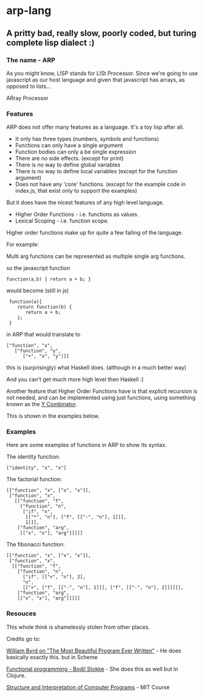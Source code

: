 # arp-lang


## A pritty bad, really slow, poorly coded, but turing complete lisp dialect :)


### The name - ARP

As you might know, LISP stands for LISt Processor. Since we're going to use javascript as our host language and given that javascript has arrays, as opposed to lists...

ARray Processor

### Features

ARP does not offer many features as a language. It's a toy lisp after all.

- It only has three types (numbers, symbols and functions)
- Functions can only have a single argument
- Function bodies can only a be single expression
- There are no side effects. (except for print)
- There is no way to define global variables
- There is no way to define local variables (except for the function argument)
- Does not have any 'core' functions. (except for the example code in index.js, that exist only to support the examples)

But it does have the nicest features of any high level language.

- Higher Order Functions - i.e. functions as values.
- Lexical Scoping - i.e. function scope.


Higher order functions make up for quite a few failing of the language.

For example:

Multi arg functions can be represented as multiple single arg functions.

so the javascript function

```
function(a,b) { return a + b; }
```

would become (still in js) 

```
 function(a){ 
    return function(b) { 
       return a + b;
    }; 
 }
```

in ARP that would translate to 

```
["function", "x",
   ["function", "y",
      ["+", "x", "y"]]]
```

this is (surprisingly) what Haskell does. (although in a much better way)

And you can't get much more high level then Haskell :) 


Another feature that Higher Order Functions have is that explicit recursion is not needed, and can be implemented using just functions, using something known as the [Y Combinator](http://kestas.kuliukas.com/YCombinatorExplained/).


This is shown in the examples below.


### Examples 

Here are some examples of functions in ARP to show its syntax.

The identity function:

```
["identity", "x", "x"]
```

The factorial function:

```
[["function", "x", ["x", "x"]],
 ["function", "x",
   [["function", "f",
     ["function", "n", 
      ["if", "n",
       [["*", "n"], ["f", [["-", "n"], 1]]],
       1]]],
    ["function", "arg",
     [["x", "x"], "arg"]]]]]
```

The fibonacci function:

```
[["function", "x", ["x", "x"]],
 ["function", "x",
  [["function", "f",
    ["function", "n",
      ["if", [["<", "n"], 2],
      "n",
      [["+", ["f", [["-", "n"], 1]]], ["f", [["-", "n"], 2]]]]]],
    ["function", "arg",
    [["x", "x"], "arg"]]]]]
```




### Resouces

This whole think is shamelessly stolen from other places.

Credits go to:

[William Byrd on "The Most Beautiful Program Ever Written"](https://www.youtube.com/watch?v=OyfBQmvr2Hc) - He does basically exactly this. but in Scheme

[Functional programming - Bodil Stokke](https://www.youtube.com/watch?v=DHubfS8E--o) - She does this as well but in Clojure.


[Structure and Interpretation of Computer Programs](https://www.youtube.com/playlist?list=PL7BcsI5ueSNFPCEisbaoQ0kXIDX9rR5FF) - MIT Course
